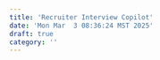 ```yaml
---
title: 'Recruiter Interview Copilot'
date: 'Mon Mar  3 08:36:24 MST 2025'
draft: true
category: ''
---
```

